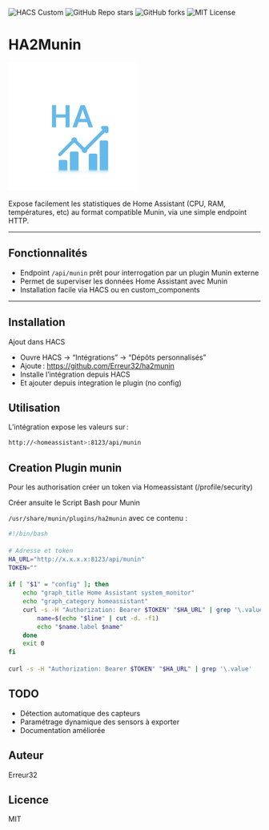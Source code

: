 ![HACS Custom](https://img.shields.io/badge/HACS-Custom-orange)
![GitHub Repo stars](https://img.shields.io/github/stars/Erreur32/ha2munin?style=social)
![GitHub forks](https://img.shields.io/github/forks/Erreur32/ha2munin?style=social)
![MIT License](https://img.shields.io/badge/license-MIT-blue)



# HA2Munin

<img src="https://raw.githubusercontent.com/Erreur32/ha2munin/main/custom_components/ha2munin/icon.png" alt="Munin Logo" width="256"/>


Expose facilement les statistiques de Home Assistant (CPU, RAM, températures, etc) au format compatible Munin, via une simple endpoint HTTP.

---

## Fonctionnalités

- Endpoint `/api/munin` prêt pour interrogation par un plugin Munin externe
- Permet de superviser les données Home Assistant avec Munin
- Installation facile via HACS ou en custom_components

---

## Installation

Ajout dans HACS

-   Ouvre HACS → “Intégrations” → “Dépôts personnalisés”
-   Ajoute : https://github.com/Erreur32/ha2munin
-   Installe l’intégration depuis HACS
-   Et ajouter depuis integration le plugin (no config)

## Utilisation

L’intégration expose les valeurs sur :

```bash
http://<homeassistant>:8123/api/munin
```
## Creation Plugin munin

Pour les authorisation créer un token via Homeassistant (/profile/security)

Créer ansuite le Script Bash pour Munin 

`/usr/share/munin/plugins/ha2munin` avec ce contenu :
```bash
#!/bin/bash

# Adresse et token
HA_URL="http://x.x.x.x:8123/api/munin"
TOKEN=""

if [ "$1" = "config" ]; then
    echo "graph_title Home Assistant system_monitor"
    echo "graph_category homeassistant"
    curl -s -H "Authorization: Bearer $TOKEN" "$HA_URL" | grep '\.value' | while read line; do
        name=$(echo "$line" | cut -d. -f1)
        echo "$name.label $name"
    done
    exit 0
fi

curl -s -H "Authorization: Bearer $TOKEN" "$HA_URL" | grep '\.value'
```



## TODO

-   Détection automatique des capteurs
-   Paramétrage dynamique des sensors à exporter
-   Documentation améliorée


## Auteur

Erreur32

## Licence

MIT
